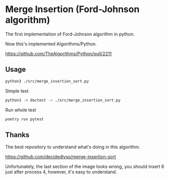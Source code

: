 # Merge Insertion (Ford-Johnson algorithm)

The first implementation of Ford-Johnson algorithm in python.

Now this's implemented Algorithms/Python.

https://github.com/TheAlgorithms/Python/pull/2211

## Usage

```bash
python3 ./src/merge_insertion_sort.py
```

Simple test

```bash
python3 -m doctest -v ./src/merge_insertion_sort.py
```

Run whole test

```bash
poetry run pytest
```

## Thanks

The best repository to understand what's doing in this algorithm.

https://github.com/decidedlyso/merge-insertion-sort

Unfortunately, the last section of the image looks wrong, you should insert 6 just after process 4, however, it's easy to understand.
